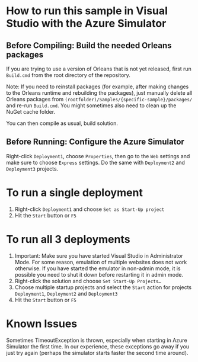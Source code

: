 # How to run this sample in Visual Studio with the Azure Simulator

## Before Compiling: Build the needed Orleans packages

If you are trying to use a version of Orleans that is not yet released, first run `Build.cmd` from the root directory of the repository.

Note: If you need to reinstall packages (for example, after making changes to the Orleans runtime and rebuilding the packages), just manually delete all Orleans packages from `(rootfolder)/Samples/{specific-sample}/packages/` and re-run `Build.cmd`. You might sometimes also need to clean up the NuGet cache folder.

You can then compile as usual, build solution.

## Before Running: Configure the Azure Simulator

Right-click `Deployment1`, choose `Properties`, then go to the `Web` settings and make sure to choose `Express` settings.
Do the same with `Deployment2` and `Deployment3` projects.



# To run a single deployment

1.	Right-click `Deployment1` and choose `Set as Start-Up project`
2.	Hit the `Start` button or `F5`


# To run all 3 deployments

1.	Important: Make sure you have started Visual Studio in Administrator Mode. For some reason, emulation of multiple websites does not work otherwise. If you have started the emulator in non-admin mode, it is possible you need to shut it down before restarting it in admin mode.
2.	Right-click the solution and choose `Set Start-Up Projects…`
3.	Choose multiple startup projects and select the `Start` action for projects `Deployment1`, `Deployment2` and `Deployment3`
4.	Hit the `Start` button or `F5`


# Known Issues

Sometimes TimeoutException is thrown, especially when starting in Azure Simulator the first time.  In our experience, these exceptions go away if you just try again (perhaps the simulator starts faster the second time around).